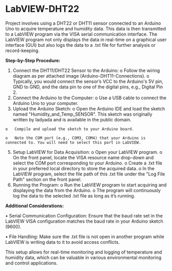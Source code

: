 # LabVIEW-DHT22

Project involves using a DHT22 or DHT11 sensor connected to an Arduino Uno to acquire temperature and humidity data. This data is then transmitted to a LabVIEW program via the VISA serial communication interface. The LabVIEW program not only displays the data in real-time on a graphical user interface (GUI) but also logs the data to a .txt file for further analysis or record-keeping.

**Step-by-Step Procedure:**
  1.	Connect the DHT11/DHT22 Sensor to the Arduino:
    o	Follow the wiring diagram as per attached image (Arduino-DHT11-Connections).
    o	Typically, you would connect the sensor’s VCC to the Arduino's 5V pin, GND to GND, and the data pin to one of the digital pins, e.g., Digital Pin 2.
  2.	Connect the Arduino to the Computer:
    o	Use a USB cable to connect the Arduino Uno to your computer.
  3.	Upload the Arduino Sketch:
    o	Open the Arduino IDE and load the sketch named "Humidity_and_Temp_SENSOR". This sketch was originally written by ladyada and is available in the public domain.

    o	Compile and upload the sketch to your Arduino board.
    
    o	Note the COM port (e.g., COM3, COM4) that your Arduino is connected to. You will need to select this port in LabVIEW.
  5.	Setup LabVIEW for Data Acquisition:
    o	Open your LabVIEW program.
    o	On the front panel, locate the VISA resource name drop-down and select the COM port corresponding to your Arduino.
    o	Create a .txt file in your preferred local directory to store the acquired data.
    o	In the LabVIEW program, select the file path of this .txt file under the "Log File Path" section on the front panel.
  6.	Running the Program:
    o	Run the LabVIEW program to start acquiring and displaying the data from the Arduino.
    o	The program will continuously log the data to the selected .txt file as long as it’s running.

**Additional Considerations:**

  •	Serial Communication Configuration: Ensure that the baud rate set in the LabVIEW VISA configuration matches the baud rate in your Arduino sketch (9600).
  
  •	File Handling: Make sure the .txt file is not open in another program while LabVIEW is writing data to it to avoid access conflicts.
  
This setup allows for real-time monitoring and logging of temperature and humidity data, which can be valuable in various environmental monitoring and control applications.
